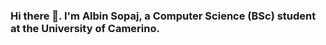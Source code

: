 ### Hi there 👋. I'm Albin Sopaj, a Computer Science (BSc) student at the University of Camerino. 

<!--
**albinsopaj/albinsopaj** is a ✨ _special_ ✨ repository because its `README.md` (this file) appears on your GitHub profile.

Here are some ideas to get you started:

- 🔭 I’m currently working on ...
- 🌱 I’m currently learning Java, JavaScript, Svelte and other technologies!
- 👯 I’m looking to collaborate on ...
- 🤔 I’m looking for help with ...
- 💬 Ask me about ...
- 📫 How to reach me: albin.sopaj@studenti.unicam.it
- 😄 Pronouns: ...
- ⚡ Fun fact: ...
-->
